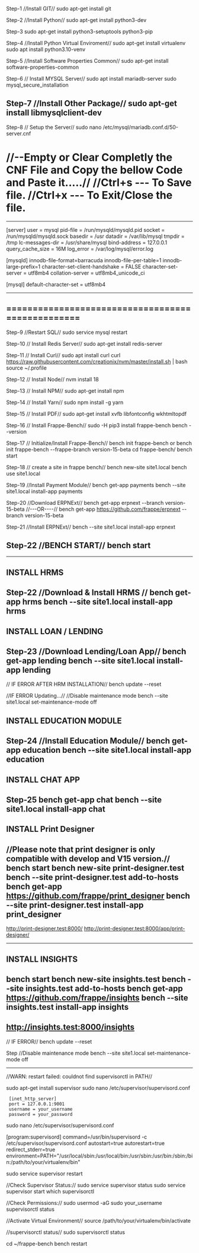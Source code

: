 Step-1  //Install GIT//
sudo apt-get install git
 
Step-2 //Install Python//
sudo apt-get install python3-dev
 
Step-3
sudo apt-get install python3-setuptools python3-pip
 
Step-4 //Install Python Virtual Enviroment//
sudo apt-get install virtualenv
sudo apt install python3.10-venv
 
Step-5 //Install Software Properties Common//
sudo apt-get install software-properties-common

Step-6 // Install MYSQL Server//
sudo apt install mariadb-server
sudo mysql_secure_installation
 
Step-7 //Install Other Package//
sudo apt-get install libmysqlclient-dev
---------------------------
 
Step-8 // Setup the Server//
sudo nano /etc/mysql/mariadb.conf.d/50-server.cnf

//--Empty or Clear Completly the CNF File and Copy the bellow Code and Paste it.....//
//Ctrl+s --- To Save file.
//Ctrl+x --- To Exit/Close the file.
=================================================
-------------------------------------------------

[server]
user = mysql
pid-file = /run/mysqld/mysqld.pid
socket = /run/mysqld/mysqld.sock
basedir = /usr
datadir = /var/lib/mysql
tmpdir = /tmp
lc-messages-dir = /usr/share/mysql
bind-address = 127.0.0.1
query_cache_size = 16M
log_error = /var/log/mysql/error.log


[mysqld]
innodb-file-format=barracuda
innodb-file-per-table=1
innodb-large-prefix=1
character-set-client-handshake = FALSE
character-set-server = utf8mb4
collation-server = utf8mb4_unicode_ci


[mysql]
default-character-set = utf8mb4

-------------------------------------------------
=================================================
-------------------------------------------------
 
Step-9 //Restart SQL//
sudo service mysql restart
 
Step-10 // Install Redis Server//
sudo apt-get install redis-server
 
Step-11 // Install Curl//
sudo apt install curl 
curl https://raw.githubusercontent.com/creationix/nvm/master/install.sh | bash
source ~/.profile

Step-12
// Install Node//
nvm install 18

Step-13 // Install NPM//
sudo apt-get install npm

Step-14 // Install Yarn//
sudo npm install -g yarn
 
Step-15 // Install PDF//
sudo apt-get install xvfb libfontconfig wkhtmltopdf
 
Step-16 // Install Frappe-Bench//
sudo -H pip3 install frappe-bench
bench --version

Step-17 // Initialize/Install Frappe-Bench//
bench init frappe-bench
or
bench init frappe-bench --frappe-branch version-15-beta
cd frappe-bench/
bench start
 
Step-18 // create a site in frappe bench//
bench new-site site1.local
bench use site1.local
 
Step-19 //Install Payment Module//
bench get-app payments
bench --site site1.local install-app payments

Step-20 //Download ERPNExt//
bench get-app erpnext --branch version-15-beta
//---OR----//
bench get-app https://github.com/frappe/erpnext --branch version-15-beta

Step-21 //Install ERPNExt//
bench --site site1.local install-app erpnext

Step-22 //BENCH START//
bench start
-------------------------------------------------
-------------------------------------------------
  
INSTALL HRMS
-------------
Step-22 //Download & Install HRMS //
bench get-app hrms
bench --site site1.local install-app hrms
-----------------------------------------

INSTALL LOAN / LENDING
----------------------
Step-23 //Download Lending/Loan App//
bench get-app lending
bench --site site1.local install-app lending
--------------------------------------------
// IF ERROR AFTER HRM INSTALLATION//
bench update --reset

//IF ERROR Updating...//
//Disable maintenance mode
bench --site site1.local set-maintenance-mode off


INSTALL EDUCATION MODULE
------------------------
Step-24 //Install Education Module//
bench get-app education
bench --site site1.local install-app education
----------------------------------------------

INSTALL CHAT APP
---------------
Step-25
bench get-app chat
bench --site site1.local install-app chat
-----------------------------------------

INSTALL Print Designer
----------------------
//Please note that print designer is only compatible with develop and V15 version.//
bench start
bench new-site print-designer.test
bench --site print-designer.test add-to-hosts
bench get-app https://github.com/frappe/print_designer
bench --site print-designer.test install-app print_designer
-------
http://print-designer.test:8000/
http://print-designer.test:8000/app/print-designer/

-----------------------
INSTALL INSIGHTS
----------------
bench start
bench new-site insights.test
bench --site insights.test add-to-hosts
bench get-app https://github.com/frappe/insights
bench --site insights.test install-app insights
-------
http://insights.test:8000/insights
-----------------------------------------------

// IF ERROR//
bench update --reset

Step
//Disable maintenance mode
bench --site site1.local set-maintenance-mode off
_________________________________________________

//WARN: restart failed: couldnot find supervisorctl in PATH//

sudo apt-get install supervisor
sudo nano /etc/supervisor/supervisord.conf

     [inet_http_server]
     port = 127.0.0.1:9001
     username = your_username
     password = your_password

sudo nano /etc/supervisor/supervisord.conf


[program:supervisord]
command=/usr/bin/supervisord -c /etc/supervisor/supervisord.conf
autostart=true
autorestart=true
redirect_stderr=true
environment=PATH="/usr/local/sbin:/usr/local/bin:/usr/sbin:/usr/bin:/sbin:/bin:/path/to/your/virtualenv/bin"

sudo service supervisor restart

//Check Supervisor Status://
sudo service supervisor status
sudo service supervisor start
which supervisorctl

//Check Permissions://
sudo usermod -aG sudo your_username
supervisorctl status

//Activate Virtual Environment//
source /path/to/your/virtualenv/bin/activate

//supervisorctl status//
sudo supervisorctl status

cd ~/frappe-bench
bench restart
